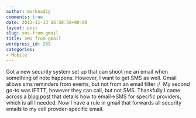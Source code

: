 ```yaml
---
author: marknadig
comments: true
date: 2012-11-13 16:50:50+00:00
layout: post
slug: sms-from-gmail
title: SMS from gmail
wordpress_id: 269
categories:
- Mobile
---
```


Got a new security system set up that can shoot me an email when something of note happens. However, I want to get SMS as well. Gmail allows sms reminders from events, but not from an email filter :/  My second go-to was IFTTT, however they can call, but not SMS. Thankfully I came across a [blog post](http://www.tech-recipes.com/rx/939/sms_email_cingular_nextel_sprint_tmobile_verizon_virgin/) that details how to email->SMS for specific providers, which is all I needed. Now I have a rule in gmail that forwards all security emails to my cell provder-specific email.



